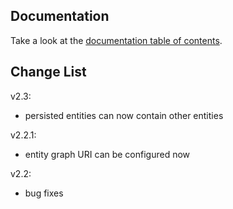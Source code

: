 ## Documentation

Take a look at the [documentation table of contents](doc/TOC.md).

## Change List

v2.3:
* persisted entities can now contain other entities

v2.2.1:
* entity graph URI can be configured now

v2.2:
* bug fixes